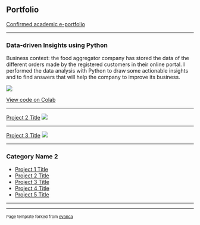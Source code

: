 ## Portfolio

[Confirmed academic e-portfolio](https://eportfolio.mygreatlearning.com/roman-kharchenko)

---

### Data-driven Insights using Python

Business context: the food aggregator company has stored the data of the different orders made by the registered customers in their online portal. 
I performed the data analysis with Python to draw some actionable insights and to find answers that will help the company to improve its business.

<img src="/images/foodhub.png?raw=true"/>

[View code on Colab](https://colab.research.google.com/drive/16LAsM1J8FbDLrKvtuhD2hv7dwq7ZfxEz?usp=sharing)

---
[Project 2 Title](/pdf/sample_presentation.pdf)
<img src="images/dummy_thumbnail.jpg?raw=true"/>

---
[Project 3 Title](http://example.com/)
<img src="images/dummy_thumbnail.jpg?raw=true"/>

---

### Category Name 2

- [Project 1 Title](http://example.com/)
- [Project 2 Title](http://example.com/)
- [Project 3 Title](http://example.com/)
- [Project 4 Title](http://example.com/)
- [Project 5 Title](http://example.com/)

---




---
<p style="font-size:11px">Page template forked from <a href="https://github.com/evanca/quick-portfolio">evanca</a></p>
<!-- Remove above link if you don't want to attibute -->
